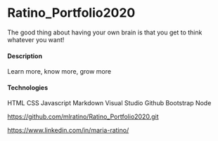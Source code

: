 # Ratino_Portfolio2020
The good thing about having your own brain is that you get to think whatever you want!

#### Description
Learn more, know more, grow more

#### Technologies

HTML
CSS
Javascript
Markdown
Visual Studio 
Github
Bootstrap
Node


 https://github.com/mlratino/Ratino_Portfolio2020.git

 https://www.linkedin.com/in/maria-ratino/


